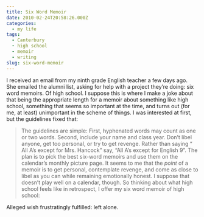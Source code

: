 ```yaml
---
title: Six Word Memoir
date: 2010-02-24T20:58:26.000Z
categories:
  - my life
tags:
  - Canterbury
  - high school
  - memoir
  - writing
slug: six-word-memoir
---
```

I received an email from my ninth grade English teacher a few days ago. She emailed the alumni list, asking for help with a project they’re doing: six word memoirs. Of high school. I suppose this is where I make a joke about that being the appropriate length for a memoir about something like high school, something that seems so important at the time, and turns out (for me, at least) unimportant in the scheme of things. I was interested at first, but the guidelines fixed that:

> The guidelines are simple: First, hyphenated words may count as one or two words. Second, include your name and class year. Don’t libel anyone, get too personal, or try to get revenge. Rather than saying “ All A’s except for Mrs. Hancock” say, “All A’s except for English 9”. The plan is to pick the best six-word memoirs and use them on the calendar’s monthly picture page.
It seems to me that the _point_ of a memoir is to get personal, contemplate revenge, and come as close to libel as you can while remaining emotionally honest. I suppose that doesn’t play well on a calendar, though. So thinking about what high school feels like in retrospect, I offer my six word memoir of high school:

Alleged wish frustratingly fulfilled: left alone.


